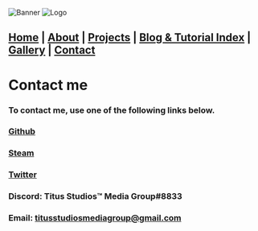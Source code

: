![Banner](/assets/images/IMG_0286_2.png)
![Logo](/assets/images/IMG_0286_3.png)

## [Home](https://titusstudiosmediagroup.github.io/)      |      [About](https://titusstudiosmediagroup.github.io/content/pages/about)     |    [Projects](https://titusstudiosmediagroup.github.io/content/pages/projects)      |      [Blog & Tutorial Index](https://titusstudiosmediagroup.github.io/blogindex)      |      [Gallery](https://titusstudiosmediagroup.github.io/content/pages/gallery)      |      [Contact](https://titusstudiosmediagroup.github.io/content/pages/contact)


# Contact me
### To contact me, use one of the following links below.

### [Github](https://github.com/TitusStudiosMediaGroup/)
### [Steam](https://steamcommunity.com/id/TitusStudiosMediaGroup/)
### [Twitter](https://twitter.com/TitusStudiosMG)
### Discord: Titus Studios™ Media Group#8833
### Email: titusstudiosmediagroup@gmail.com

